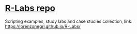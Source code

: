 # [R-Labs repo](https://lorenzonegri.github.io/R-Labs/)
Scripting examples, study labs and case studies collection, link:
https://lorenzonegri.github.io/R-Labs/
